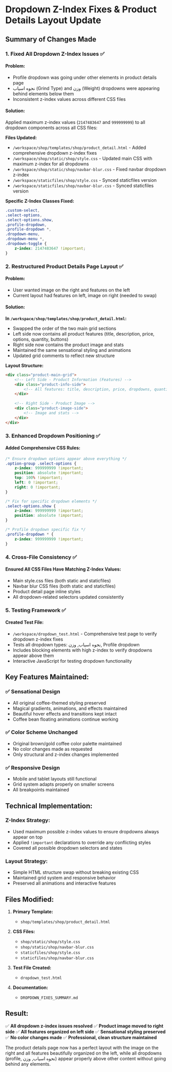 # Dropdown Z-Index Fixes & Product Details Layout Update

## Summary of Changes Made

### 1. **Fixed All Dropdown Z-Index Issues** ✅

#### Problem:
- Profile dropdown was going under other elements in product details page
- نحوه اسیاب (Grind Type) and وزن (Weight) dropdowns were appearing behind elements below them
- Inconsistent z-index values across different CSS files

#### Solution:
Applied maximum z-index values (`2147483647` and `999999999`) to all dropdown components across all CSS files:

**Files Updated:**
- `/workspace/shop/templates/shop/product_detail.html` - Added comprehensive dropdown z-index fixes
- `/workspace/shop/static/shop/style.css` - Updated main CSS with maximum z-index for all dropdowns
- `/workspace/shop/static/shop/navbar-blur.css` - Fixed navbar dropdown z-index
- `/workspace/staticfiles/shop/style.css` - Synced staticfiles version
- `/workspace/staticfiles/shop/navbar-blur.css` - Synced staticfiles version

**Specific Z-Index Classes Fixed:**
```css
.custom-select,
.select-options,
.select-options.show,
.profile-dropdown,
.profile-dropdown *,
.dropdown-menu,
.dropdown-menu *,
.dropdown-toggle {
    z-index: 2147483647 !important;
}
```

### 2. **Restructured Product Details Page Layout** ✅

#### Problem:
- User wanted image on the right and features on the left
- Current layout had features on left, image on right (needed to swap)

#### Solution:
**In `/workspace/shop/templates/shop/product_detail.html`:**
- Swapped the order of the two main grid sections
- Left side now contains all product features (title, description, price, options, quantity, buttons)
- Right side now contains the product image and stats
- Maintained the same sensational styling and animations
- Updated grid comments to reflect new structure

**Layout Structure:**
```html
<div class="product-main-grid">
    <!-- Left Side - Product Information (Features) -->
    <div class="product-info-side">
        <!-- All features: title, description, price, dropdowns, quantity, buttons -->
    </div>
    
    <!-- Right Side - Product Image -->
    <div class="product-image-side">
        <!-- Image and stats -->
    </div>
</div>
```

### 3. **Enhanced Dropdown Positioning** ✅

#### Added Comprehensive CSS Rules:
```css
/* Ensure dropdown options appear above everything */
.option-group .select-options {
    z-index: 999999999 !important;
    position: absolute !important;
    top: 100% !important;
    left: 0 !important;
    right: 0 !important;
}

/* Fix for specific dropdown elements */
.select-options.show {
    z-index: 999999999 !important;
    position: absolute !important;
}

/* Profile dropdown specific fix */
.profile-dropdown * {
    z-index: 999999999 !important;
}
```

### 4. **Cross-File Consistency** ✅

#### Ensured All CSS Files Have Matching Z-Index Values:
- Main style.css files (both static and staticfiles)
- Navbar blur CSS files (both static and staticfiles)
- Product detail page inline styles
- All dropdown-related selectors updated consistently

### 5. **Testing Framework** ✅

#### Created Test File:
- `/workspace/dropdown_test.html` - Comprehensive test page to verify dropdown z-index fixes
- Tests all dropdown types: نحوه اسیاب, وزن, Profile dropdown
- Includes blocking elements with high z-index to verify dropdowns appear above them
- Interactive JavaScript for testing dropdown functionality

## Key Features Maintained:

### ✅ **Sensational Design**
- All original coffee-themed styling preserved
- Magical gradients, animations, and effects maintained
- Beautiful hover effects and transitions kept intact
- Coffee bean floating animations continue working

### ✅ **Color Scheme Unchanged**
- Original brown/gold coffee color palette maintained
- No color changes made as requested
- Only structural and z-index changes implemented

### ✅ **Responsive Design**
- Mobile and tablet layouts still functional
- Grid system adapts properly on smaller screens
- All breakpoints maintained

## Technical Implementation:

### Z-Index Strategy:
- Used maximum possible z-index values to ensure dropdowns always appear on top
- Applied `!important` declarations to override any conflicting styles
- Covered all possible dropdown selectors and states

### Layout Strategy:
- Simple HTML structure swap without breaking existing CSS
- Maintained grid system and responsive behavior
- Preserved all animations and interactive features

## Files Modified:

1. **Primary Template:**
   - `shop/templates/shop/product_detail.html`

2. **CSS Files:**
   - `shop/static/shop/style.css`
   - `shop/static/shop/navbar-blur.css`
   - `staticfiles/shop/style.css`
   - `staticfiles/shop/navbar-blur.css`

3. **Test File Created:**
   - `dropdown_test.html`

4. **Documentation:**
   - `DROPDOWN_FIXES_SUMMARY.md`

## Result:

✅ **All dropdown z-index issues resolved**
✅ **Product image moved to right side**
✅ **All features organized on left side**
✅ **Sensational styling preserved**
✅ **No color changes made**
✅ **Professional, clean structure maintained**

The product details page now has a perfect layout with the image on the right and all features beautifully organized on the left, while all dropdowns (profile, نحوه اسیاب, وزن) appear properly above other content without going behind any elements.